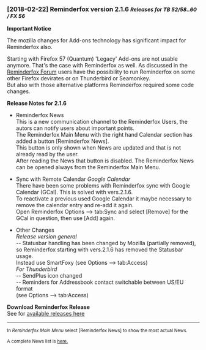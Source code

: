 ###  [2018-02-22] Reminderfox version 2.1.6 <small>  _Releases for TB 52/58..60 / FX 56_</small>

__Important Notice__

The mozilla changes for Add-ons technology has significant impact for Reminderfox also.  

Starting with Firefox 57 (Quantum) 'Legacy' Add-ons are not usable anymore. 
That's the case with Reminderfox as well. As discussed in the 
[Reminderfox Forum](https://groups.google.com/forum/#!forum/reminderfox)
users have the possibility to run Reminderfox on some other Firefox devirates or on Thunderbird or Seamonkey.    
But also with those alternative platforms Reminderfox required some code changes.


 __Release Notes for 2.1.6__

* Reminderfox News   
This is a new communication channel to the Reminderfox Users, the autors can notify users about important points.   
The Reminderfox Main Menu with the right hand Calendar section has added a button [Reminderfox News].   
This button is only shown when News are updated and that is not already read by the user.     
After reading the News that button is disabled. The Reminderfox News can be opened always from the Reminderfox Main Menu.


* Sync with Remote Calendar _Google Calendar_   
There have been some problems with Reminderfox sync with Google Calendar (GCal). This is solved with vers.2.1.6.   
To reactivate a previous used Google Calendar it maybe necessary to remove the calendar entry and re-add it again.   
Open Reminderfox Options --> tab:Sync and select [Remove] for the GCal in question, then use [Add] again.

* Other Changes  
  _Release version general_   
  -- Statusbar handling has been changed by Mozilla (partially removed),   
     so Reminderfox starting with vers.2.1.6 has removed the Statusbar usage.   
     Instead use SmartFoxy (see Options --> tab:Access)  
  _For Thunderbird_  
  -- SendPlus icon changed   
  -- Reminders for Addressbook contact switchable between US/EU format  
     (see Options --> tab:Access)   

     
__Download Reminderfox Release__     
See for [available releases here](https://github.com/neandr/reminderfox/releases)


----
<small>In _Reminderfox Main Menu_ select [Reminderfox News] to show the most actual News. </small>

<small>A complete News list is [here.](https://github.com/neandr/reminderfox/tree/master/docs) </small>

<!-- ReText used as a simple but powerful editor for Markdown - see https://github.com/retext-project/retext  -->
